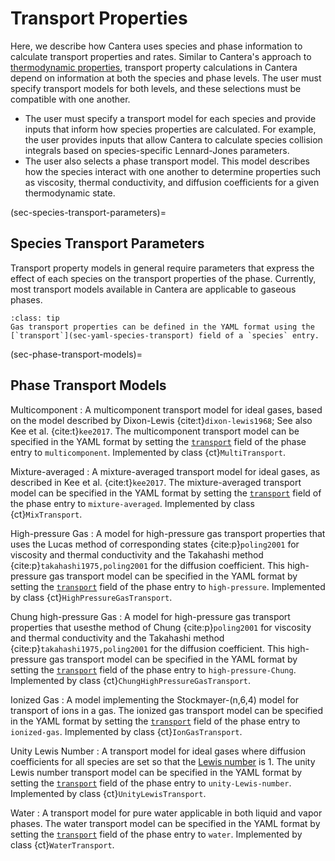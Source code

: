 # Transport Properties

Here, we describe how Cantera uses species and phase information to calculate transport
properties and rates. Similar to Cantera's approach to
[thermodynamic properties](/reference/thermo/index), transport property calculations in
Cantera depend on information at both the species and phase levels. The user must
specify transport models for both levels, and these selections must be compatible with
one another.

- The user must specify a transport model for each species and provide inputs that
  inform how species properties are calculated. For example, the user provides inputs
  that allow Cantera to calculate species collision integrals based on species-specific
  Lennard-Jones parameters.
- The user also selects a phase transport model. This model describes how the species
  interact with one another to determine properties such as viscosity, thermal
  conductivity, and diffusion coefficients for a given thermodynamic state.

(sec-species-transport-parameters)=
## Species Transport Parameters

Transport property models in general require parameters that express the effect of each
species on the transport properties of the phase. Currently, most transport models
available in Cantera are applicable to gaseous phases.

```{admonition} YAML Usage
:class: tip
Gas transport properties can be defined in the YAML format using the
[`transport`](sec-yaml-species-transport) field of a `species` entry.
```

(sec-phase-transport-models)=
## Phase Transport Models

Multicomponent
: A multicomponent transport model for ideal gases, based on the model described by
  Dixon-Lewis {cite:t}`dixon-lewis1968`; See also Kee et al. {cite:t}`kee2017`. The
  multicomponent transport model can be specified in the YAML format by setting the
  [`transport`](sec-yaml-phase-transport) field of the phase entry to `multicomponent`.
  Implemented by class {ct}`MultiTransport`.

Mixture-averaged
: A mixture-averaged transport model for ideal gases, as described in Kee et al.
  {cite:t}`kee2017`. The mixture-averaged transport model can be specified in the YAML
  format by setting the [`transport`](sec-yaml-phase-transport) field of the phase entry
  to `mixture-averaged`. Implemented by class {ct}`MixTransport`.

High-pressure Gas
: A model for high-pressure gas transport properties that uses the Lucas method of
  corresponding states {cite:p}`poling2001` for viscosity and thermal
  conductivity and the Takahashi method {cite:p}`takahashi1975,poling2001` for the
  diffusion coefficient. This high-pressure gas transport model can be specified in
  the YAML format by setting the [`transport`](sec-yaml-phase-transport) field of the
  phase entry to `high-pressure`. Implemented by class {ct}`HighPressureGasTransport`.

Chung high-pressure Gas
: A model for high-pressure gas transport properties that usesthe method of Chung
  {cite:p}`poling2001` for viscosity and thermal conductivity and the Takahashi method
  {cite:p}`takahashi1975,poling2001` for the diffusion coefficient. This high-pressure
  gas transport model can be specified in the YAML format by setting the
  [`transport`](sec-yaml-phase-transport) field of the phase entry to
  `high-pressure-Chung`. Implemented by class {ct}`ChungHighPressureGasTransport`.

Ionized Gas
: A model implementing the Stockmayer-(n,6,4) model for transport of ions in a gas. The
  ionized gas transport model can be specified in the YAML format by setting the
  [`transport`](sec-yaml-phase-transport) field of the phase entry to `ionized-gas`.
  Implemented by class {ct}`IonGasTransport`.

Unity Lewis Number
: A transport model for ideal gases where diffusion coefficients for all species are set
  so that the [Lewis number](https://en.wikipedia.org/wiki/Lewis_number) is 1. The unity
  Lewis number transport model can be specified in the YAML format by setting the
  [`transport`](sec-yaml-phase-transport) field of the phase entry to
  `unity-Lewis-number`. Implemented by class {ct}`UnityLewisTransport`.

Water
: A transport model for pure water applicable in both liquid and vapor phases. The water
  transport model can be specified in the YAML format by setting the
  [`transport`](sec-yaml-phase-transport) field of the phase entry to `water`.
  Implemented by class {ct}`WaterTransport`.
